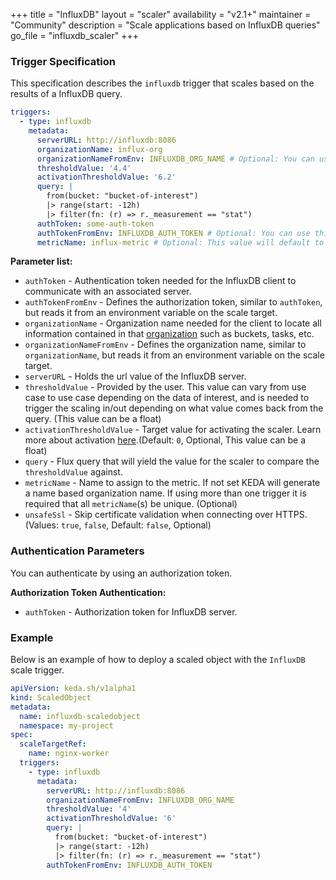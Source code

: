 +++
title = "InfluxDB"
layout = "scaler"
availability = "v2.1+"
maintainer = "Community"
description = "Scale applications based on InfluxDB queries"
go_file = "influxdb_scaler"
+++

### Trigger Specification

This specification describes the `influxdb` trigger that scales based on the results of a InfluxDB query.

```yaml
triggers:
  - type: influxdb
    metadata:
      serverURL: http://influxdb:8086
      organizationName: influx-org
      organizationNameFromEnv: INFLUXDB_ORG_NAME # Optional: You can use this instead of `organizationName` parameter. See details in "Parameter List" section
      thresholdValue: '4.4'
      activationThresholdValue: '6.2'
      query: |
        from(bucket: "bucket-of-interest")
        |> range(start: -12h)
        |> filter(fn: (r) => r._measurement == "stat")
      authToken: some-auth-token
      authTokenFromEnv: INFLUXDB_AUTH_TOKEN # Optional: You can use this instead of `authToken` parameter. See details in "Parameter List" section
      metricName: influx-metric # Optional: This value will default to organization name if not set by the user (metrics name value would be then `influxdb-influx_org`)
```

**Parameter list:**

- `authToken` - Authentication token needed for the InfluxDB client to communicate with an associated server. 
- `authTokenFromEnv` - Defines the authorization token, similar to `authToken`, but reads it from an environment variable on the scale target.
- `organizationName` - Organization name needed for the client to locate all information contained in that [organization](https://docs.influxdata.com/influxdb/v2.0/organizations/) such as buckets, tasks, etc.
- `organizationNameFromEnv` - Defines the organization name, similar to `organizationName`, but reads it from an environment variable on the scale target.
- `serverURL` - Holds the url value of the InfluxDB server.
- `thresholdValue` - Provided by the user. This value can vary from use case to use case depending on the data of interest, and is needed to trigger the scaling in/out depending on what value comes back from the query. (This value can be a float)
- `activationThresholdValue` - Target value for activating the scaler. Learn more about activation [here](./../concepts/scaling-deployments.md#activating-and-scaling-thresholds).(Default: `0`, Optional, This value can be a float)
- `query` - Flux query that will yield the value for the scaler to compare the `thresholdValue` against.
- `metricName` - Name to assign to the metric. If not set KEDA will generate a name based organization name. If using more than one trigger it is required that all `metricName`(s) be unique. (Optional)
- `unsafeSsl` - Skip certificate validation when connecting over HTTPS. (Values: `true`, `false`, Default: `false`, Optional)

### Authentication Parameters

You can authenticate by using an authorization token.

**Authorization Token Authentication:**

- `authToken` - Authorization token for InfluxDB server.

### Example

Below is an example of how to deploy a scaled object with the `InfluxDB` scale trigger.

```yaml
apiVersion: keda.sh/v1alpha1
kind: ScaledObject
metadata:
  name: influxdb-scaledobject
  namespace: my-project
spec:
  scaleTargetRef:
    name: nginx-worker
  triggers:
    - type: influxdb
      metadata:
        serverURL: http://influxdb:8086
        organizationNameFromEnv: INFLUXDB_ORG_NAME
        thresholdValue: '4'
        activationThresholdValue: '6'
        query: |
          from(bucket: "bucket-of-interest")
          |> range(start: -12h)
          |> filter(fn: (r) => r._measurement == "stat")
        authTokenFromEnv: INFLUXDB_AUTH_TOKEN
```
